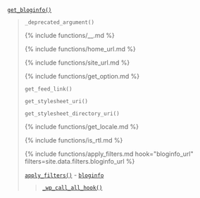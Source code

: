 <p><code><a href="https://developer.wordpress.org/reference/functions/get_bloginfo/">get_bloginfo()</a></code></p>

<blockquote>

<p><code>_deprecated_argument()</code></p>

{% include functions/__.md %}

{% include functions/home_url.md %}

{% include functions/site_url.md %}

{% include functions/get_option.md %}

<p><code>get_feed_link()</code></p>

<p><code>get_stylesheet_uri()</code></p>

<p><code>get_stylesheet_directory_uri()</code></p>

{% include functions/get_locale.md %}

{% include functions/is_rtl.md %}

{% include functions/apply_filters.md hook="bloginfo_url" filters=site.data.filters.bloginfo_url %}

 [`apply_filters()`](https://developer.wordpress.org/reference/functions/apply_filters/) - [`bloginfo`](https://developer.wordpress.org/reference/hooks/bloginfo/)
 
> [`_wp_call_all_hook()`](https://developer.wordpress.org/reference/functions/_wp_call_all_hook/)

</blockquote>